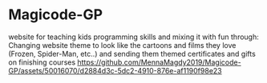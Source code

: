 # Magicode-GP
website for teaching kids programming skills and mixing it with fun through: Changing website theme to look like the cartoons and films they love (Frozen, Spider-Man, etc..) and sending them themed certificates and gifts on finishing courses
https://github.com/MennaMagdy2019/Magicode-GP/assets/50016070/d2884d3c-5dc2-4910-876e-af1190f98e23

